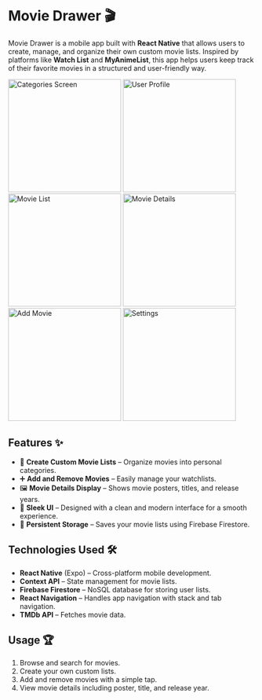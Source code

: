 # Movie Drawer 🎬

Movie Drawer is a mobile app built with **React Native** that allows users to create, manage, and organize their own custom movie lists. Inspired by platforms like **Watch List** and **MyAnimeList**, this app helps users keep track of their favorite movies in a structured and user-friendly way.

<img src="https://github.com/user-attachments/assets/cf48d97b-acc9-4ec1-a634-4664bbe069e7" width="230" alt="Categories Screen" />
<img src="https://github.com/user-attachments/assets/284309c5-ecd8-4813-b564-491fcbd24ee7" width="230" alt="User Profile" />
<img src="https://github.com/user-attachments/assets/f0d8fb2d-6b67-4900-a094-9905cdbd9710" width="230" alt="Movie List" />
<img src="https://github.com/user-attachments/assets/c28faec9-3762-4fc2-bfe5-abe4c9589e80" width="230" alt="Movie Details" />
<img src="https://github.com/user-attachments/assets/ec6195f3-642b-447b-a611-4ecd6589f419" width="230" alt="Add Movie" />
<img src="https://github.com/user-attachments/assets/2d80b35c-b00f-4733-aff3-ba68cc9b9689" width="230" alt="Settings" />




## Features ✨

- 📌 **Create Custom Movie Lists** – Organize movies into personal categories.
- ➕ **Add and Remove Movies** – Easily manage your watchlists.
- 🖼 **Movie Details Display** – Shows movie posters, titles, and release years.
- 📱 **Sleek UI** – Designed with a clean and modern interface for a smooth experience.
- 🔄 **Persistent Storage** – Saves your movie lists using Firebase Firestore.

## Technologies Used 🛠

- **React Native** (Expo) – Cross-platform mobile development.
- **Context API** – State management for movie lists.
- **Firebase Firestore** – NoSQL database for storing user lists.
- **React Navigation** – Handles app navigation with stack and tab navigation.
- **TMDb API** – Fetches movie data.

## Usage 🏆

1. Browse and search for movies.
2. Create your own custom lists.
3. Add and remove movies with a simple tap.
4. View movie details including poster, title, and release year.


